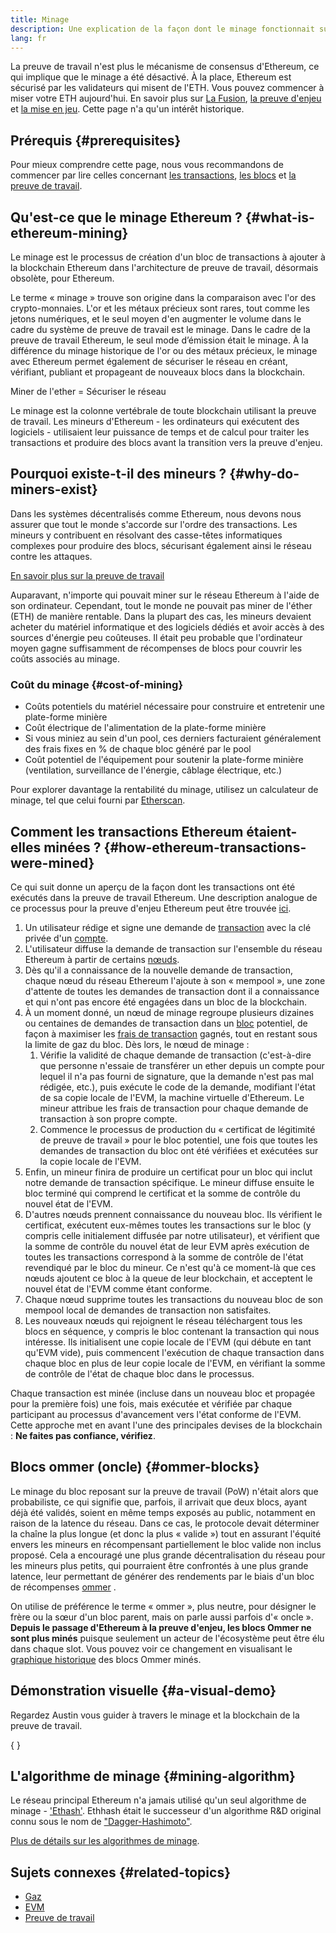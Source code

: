 ```yaml
---
title: Minage
description: Une explication de la façon dont le minage fonctionnait sur Ethereum.
lang: fr
---
```


<InfoBanner emoji=":wave:">
La preuve de travail n'est plus le mécanisme de consensus d'Ethereum, ce qui implique que le minage a été désactivé. À la place, Ethereum est sécurisé par les validateurs qui misent de l'ETH. Vous pouvez commencer à miser votre ETH aujourd'hui. En savoir plus sur <a href='/roadmap/merge/'>La Fusion</a>, <a href='/developers/docs/consensus-mechanisms/pos/'>la preuve d'enjeu</a> et <a href='/staking/'>la mise en jeu</a>. Cette page n'a qu'un intérêt historique.
</InfoBanner>

## Prérequis \{#prerequisites}

Pour mieux comprendre cette page, nous vous recommandons de commencer par lire celles concernant [les transactions](/developers/docs/transactions/), [les blocs](/developers/docs/blocks/) et [la preuve de travail](/developers/docs/consensus-mechanisms/pow/).

## Qu'est-ce que le minage Ethereum ? \{#what-is-ethereum-mining}

Le minage est le processus de création d'un bloc de transactions à ajouter à la blockchain Ethereum dans l'architecture de preuve de travail, désormais obsolète, pour Ethereum.

Le terme « minage » trouve son origine dans la comparaison avec l'or des crypto-monnaies. L'or et les métaux précieux sont rares, tout comme les jetons numériques, et le seul moyen d'en augmenter le volume dans le cadre du système de preuve de travail est le minage. Dans le cadre de la preuve de travail Ethereum, le seul mode d’émission était le minage. À la différence du minage historique de l'or ou des métaux précieux, le minage avec Ethereum permet également de sécuriser le réseau en créant, vérifiant, publiant et propageant de nouveaux blocs dans la blockchain.

Miner de l'ether = Sécuriser le réseau

Le minage est la colonne vertébrale de toute blockchain utilisant la preuve de travail. Les mineurs d'Ethereum - les ordinateurs qui exécutent des logiciels - utilisaient leur puissance de temps et de calcul pour traiter les transactions et produire des blocs avant la transition vers la preuve d'enjeu.

## Pourquoi existe-t-il des mineurs ? \{#why-do-miners-exist}

Dans les systèmes décentralisés comme Ethereum, nous devons nous assurer que tout le monde s'accorde sur l'ordre des transactions. Les mineurs y contribuent en résolvant des casse-têtes informatiques complexes pour produire des blocs, sécurisant également ainsi le réseau contre les attaques.

[En savoir plus sur la preuve de travail](/developers/docs/consensus-mechanisms/pow/)

Auparavant, n'importe qui pouvait miner sur le réseau Ethereum à l'aide de son ordinateur. Cependant, tout le monde ne pouvait pas miner de l'éther (ETH) de manière rentable. Dans la plupart des cas, les mineurs devaient acheter du matériel informatique et des logiciels dédiés et avoir accès à des sources d'énergie peu coûteuses. Il était peu probable que l'ordinateur moyen gagne suffisamment de récompenses de blocs pour couvrir les coûts associés au minage.

### Coût du minage \{#cost-of-mining}

- Coûts potentiels du matériel nécessaire pour construire et entretenir une plate-forme minière
- Coût électrique de l'alimentation de la plate-forme minière
- Si vous miniez au sein d'un pool, ces derniers facturaient généralement des frais fixes en % de chaque bloc généré par le pool
- Coût potentiel de l'équipement pour soutenir la plate-forme minière (ventilation, surveillance de l'énergie, câblage électrique, etc.)

Pour explorer davantage la rentabilité du minage, utilisez un calculateur de minage, tel que celui fourni par [Etherscan](https://etherscan.io/ether-mining-calculator).

## Comment les transactions Ethereum étaient-elles minées ? \{#how-ethereum-transactions-were-mined}

Ce qui suit donne un aperçu de la façon dont les transactions ont été exécutés dans la preuve de travail Ethereum. Une description analogue de ce processus pour la preuve d'enjeu Ethereum peut être trouvée [ici](/developers/docs/consensus-mechanisms/pos/#transaction-execution-ethereum-pos).

1. Un utilisateur rédige et signe une demande de [transaction](/developers/docs/transactions/) avec la clé privée d'un [compte](/developers/docs/accounts/).
2. L'utilisateur diffuse la demande de transaction sur l'ensemble du réseau Ethereum à partir de certains [nœuds](/developers/docs/nodes-and-clients/).
3. Dès qu'il a connaissance de la nouvelle demande de transaction, chaque nœud du réseau Ethereum l'ajoute à son « mempool », une zone d'attente de toutes les demandes de transaction dont il a connaissance et qui n'ont pas encore été engagées dans un bloc de la blockchain.
4. À un moment donné, un nœud de minage regroupe plusieurs dizaines ou centaines de demandes de transaction dans un [bloc](/developers/docs/blocks/) potentiel, de façon à maximiser les [frais de transaction](/developers/docs/gas/) gagnés, tout en restant sous la limite de gaz du bloc. Dès lors, le nœud de minage :
   1. Vérifie la validité de chaque demande de transaction (c'est-à-dire que personne n'essaie de transférer un ether depuis un compte pour lequel il n'a pas fourni de signature, que la demande n'est pas mal rédigée, etc.), puis exécute le code de la demande, modifiant l'état de sa copie locale de l'EVM, la machine virtuelle d'Ethereum. Le mineur attribue les frais de transaction pour chaque demande de transaction à son propre compte.
   2. Commence le processus de production du « certificat de légitimité de preuve de travail » pour le bloc potentiel, une fois que toutes les demandes de transaction du bloc ont été vérifiées et exécutées sur la copie locale de l'EVM.
5. Enfin, un mineur finira de produire un certificat pour un bloc qui inclut notre demande de transaction spécifique. Le mineur diffuse ensuite le bloc terminé qui comprend le certificat et la somme de contrôle du nouvel état de l'EVM.
6. D'autres nœuds prennent connaissance du nouveau bloc. Ils vérifient le certificat, exécutent eux-mêmes toutes les transactions sur le bloc (y compris celle initialement diffusée par notre utilisateur), et vérifient que la somme de contrôle du nouvel état de leur EVM après exécution de toutes les transactions correspond à la somme de contrôle de l'état revendiqué par le bloc du mineur. Ce n'est qu'à ce moment-là que ces nœuds ajoutent ce bloc à la queue de leur blockchain, et acceptent le nouvel état de l'EVM comme étant conforme.
7. Chaque nœud supprime toutes les transactions du nouveau bloc de son mempool local de demandes de transaction non satisfaites.
8. Les nouveaux nœuds qui rejoignent le réseau téléchargent tous les blocs en séquence, y compris le bloc contenant la transaction qui nous intéresse. Ils initialisent une copie locale de l'EVM (qui débute en tant qu'EVM vide), puis commencent l'exécution de chaque transaction dans chaque bloc en plus de leur copie locale de l'EVM, en vérifiant la somme de contrôle de l'état de chaque bloc dans le processus.

Chaque transaction est minée (incluse dans un nouveau bloc et propagée pour la première fois) une fois, mais exécutée et vérifiée par chaque participant au processus d'avancement vers l'état conforme de l'EVM. Cette approche met en avant l'une des principales devises de la blockchain : **Ne faites pas confiance, vérifiez**.

## Blocs ommer (oncle) \{#ommer-blocks}

Le minage du bloc reposant sur la preuve de travail (PoW) n'était alors que probabiliste, ce qui signifie que, parfois, il arrivait que deux blocs, ayant déjà été validés, soient en même temps exposés au public, notamment en raison de la latence du réseau. Dans ce cas, le protocole devait déterminer la chaîne la plus longue (et donc la plus « valide ») tout en assurant l'équité envers les mineurs en récompensant partiellement le bloc valide non inclus proposé. Cela a encouragé une plus grande décentralisation du réseau pour les mineurs plus petits, qui pourraient être confrontés à une plus grande latence, leur permettant de générer des rendements par le biais d'un bloc de récompenses [ommer](/glossary/#ommer) .

On utilise de préférence le terme « ommer », plus neutre, pour désigner le frère ou la sœur d'un bloc parent, mais on parle aussi parfois d'« oncle ». **Depuis le passage d'Ethereum à la preuve d'enjeu, les blocs Ommer ne sont plus minés** puisque seulement un acteur de l'écosystème peut être élu dans chaque slot. Vous pouvez voir ce changement en visualisant le [graphique historique](https://ycharts.com/indicators/ethereum_uncle_rate) des blocs Ommer minés.

## Démonstration visuelle \{#a-visual-demo}

Regardez Austin vous guider à travers le minage et la blockchain de la preuve de travail.

{
<YouTube id="zcX7OJ-L8XQ" />
}

## L'algorithme de minage \{#mining-algorithm}

Le réseau principal Ethereum n'a jamais utilisé qu'un seul algorithme de minage - ['Ethash'](/developers/docs/consensus-mechanisms/pow/mining-algorithms/ethash/). Ethhash était le successeur d'un algorithme R&D original connu sous le nom de ["Dagger-Hashimoto"](/developers/docs/consensus-mechanisms/pow/mining-algorithms/dagger-hashimoto/).

[Plus de détails sur les algorithmes de minage](/developers/docs/consensus-mechanisms/pow/mining-algorithms/).

## Sujets connexes \{#related-topics}

- [Gaz](/developers/docs/gas/)
- [EVM](/developers/docs/evm/)
- [Preuve de travail](/developers/docs/consensus-mechanisms/pow/)
